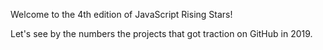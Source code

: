 Welcome to the 4th edition of JavaScript Rising Stars!

Let's see by the numbers the projects that got traction on GitHub in 2019.
